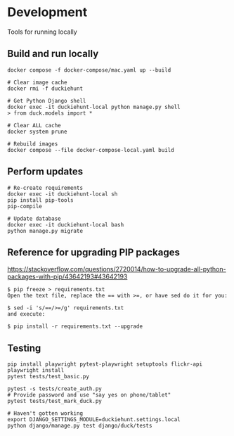 # Development

Tools for running locally

## Build and run locally

```shell
docker compose -f docker-compose/mac.yaml up --build

# Clear image cache
docker rmi -f duckiehunt

# Get Python Django shell
docker exec -it duckiehunt-local python manage.py shell
> from duck.models import *

# Clear ALL cache
docker system prune

# Rebuild images
docker compose --file docker-compose-local.yaml build
```

## Perform updates

```shell
# Re-create requirements
docker exec -it duckiehunt-local sh
pip install pip-tools
pip-compile

# Update database
docker exec -it duckiehunt-local bash
python manage.py migrate
```

## Reference for upgrading PIP packages

https://stackoverflow.com/questions/2720014/how-to-upgrade-all-python-packages-with-pip/43642193#43642193

```shell
$ pip freeze > requirements.txt
Open the text file, replace the == with >=, or have sed do it for you:

$ sed -i 's/==/>=/g' requirements.txt
and execute:

$ pip install -r requirements.txt --upgrade
```

## Testing

```shell
pip install playwright pytest-playwright setuptools flickr-api
playwright install
pytest tests/test_basic.py

pytest -s tests/create_auth.py
# Provide password and use "say yes on phone/tablet"
pytest tests/test_mark_duck.py

# Haven't gotten working
export DJANGO_SETTINGS_MODULE=duckiehunt.settings.local
python django/manage.py test django/duck/tests
```
